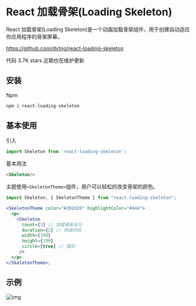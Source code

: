 # React 加载骨架(Loading Skeleton)

React 加载骨架(Loading Skeleton)是一个动画加载骨架组件，用于创建自动适应你应用程序的骨架屏幕。

https://github.com/dvtng/react-loading-skeleton

代码 3.7K stars 近期也在维护更新

## 安装

Npm

```bash
npm i react-loading-skeleton
```

## 基本使用

引入

```js
import Skeleton from 'react-loading-skeleton';
```

基本用法

```html
<Skeleton/>
```

主题使用`<SkeletonTheme>`组件，用户可以轻松的改变骨架的颜色。

```jsx
import Skeleton, { SkeletonTheme } from "react-loading-skeleton";

<SkeletonTheme color="#202020" highlightColor="#444">
  <p>
    <Skeleton	
      count={3} // 加载骨架五行
      duration={2} // 持续时间
      width={100}
      height={100}
      circle={true} // 圆形
     />
  </p>
</SkeletonTheme>;
```

## 示例

![img](https://assets.madewith.cn/storage/0/images/react/react-loading-skeleton-react-loading-skeleton.gif/w756)